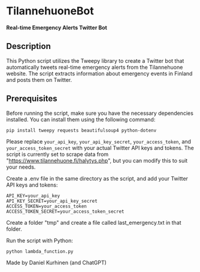 # TilannehuoneBot

**Real-time Emergency Alerts Twitter Bot**

## Description

This Python script utilizes the Tweepy library to create a Twitter bot that automatically tweets real-time emergency alerts from the Tilannehuone website. The script extracts information about emergency events in Finland and posts them on Twitter.

## Prerequisites

Before running the script, make sure you have the necessary dependencies installed. You can install them using the following command:

```bash
pip install tweepy requests beautifulsoup4 python-dotenv
````

Please replace `your_api_key`, `your_api_key_secret`, `your_access_token`, and `your_access_token_secret` with your actual Twitter API keys and tokens. The script is currently set to scrape data from "https://www.tilannehuone.fi/halytys.php", but you can modify this to suit your needs.

Create a .env file in the same directory as the script, and add your Twitter API keys and tokens:
````
API_KEY=your_api_key
API_KEY_SECRET=your_api_key_secret
ACCESS_TOKEN=your_access_token
ACCESS_TOKEN_SECRET=your_access_token_secret
````
Create a folder "tmp" and create a file called last_emergency.txt in that folder.

Run the script with Python:
````
python lambda_function.py
````

Made by Daniel Kurhinen (and ChatGPT)

